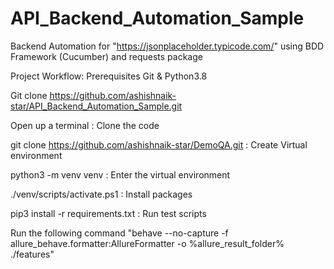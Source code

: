 # API_Backend_Automation_Sample
Backend Automation for "https://jsonplaceholder.typicode.com/" using BDD Framework (Cucumber) and requests package


Project Workflow:
Prerequisites Git & Python3.8

Git clone https://github.com/ashishnaik-star/API_Backend_Automation_Sample.git

Open up a terminal : Clone the code

git clone https://github.com/ashishnaik-star/DemoQA.git : Create Virtual environment

python3 -m venv venv : Enter the virtual environment

./venv/scripts/activate.ps1 : Install packages

pip3 install -r requirements.txt : Run test scripts

Run the following command  "behave --no-capture -f allure_behave.formatter:AllureFormatter -o %allure_result_folder% ./features"
